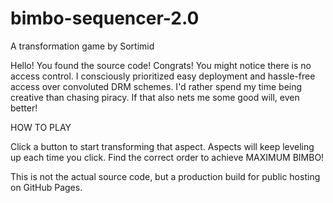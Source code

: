# bimbo-sequencer-2.0
A transformation game by Sortimid

Hello! You found the source code! Congrats! You might notice there is no access control. I consciously prioritized easy deployment and hassle-free access over convoluted DRM schemes. I'd rather spend my time being creative than chasing piracy. If that also nets me some good will, even better! 


HOW TO PLAY

Click a button to start transforming that aspect.
Aspects will keep leveling up each time you click.
Find the correct order to achieve MAXIMUM BIMBO!

This is not the actual source code, but a production build for public hosting on GitHub Pages.
